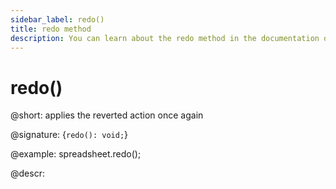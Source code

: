```yaml
---
sidebar_label: redo()
title: redo method
description: You can learn about the redo method in the documentation of the DHTMLX JavaScript Spreadsheet library. Browse developer guides and API reference, try out code examples and live demos, and download a free 30-day evaluation version of DHTMLX Spreadsheet.
---
```


# redo()

@short: applies the reverted action once again

@signature: {`redo(): void;`}

@example:
spreadsheet.redo();

@descr:
